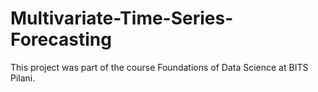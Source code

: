 # Multivariate-Time-Series-Forecasting

This project was part of the course Foundations of Data Science at BITS Pilani.
